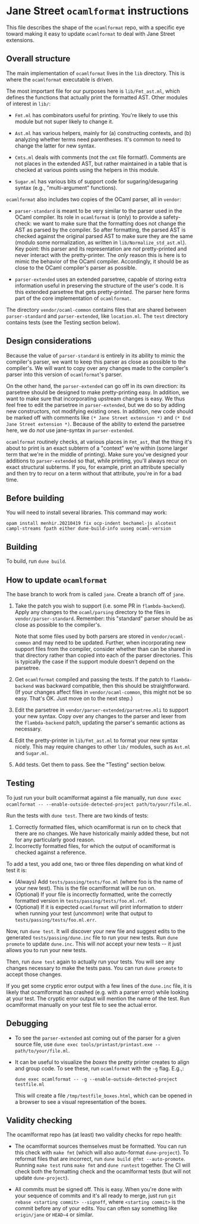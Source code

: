 Jane Street `ocamlformat` instructions
======================================

This file describes the shape of the `ocamlformat` repo, with a
specific eye toward making it easy to update `ocamlformat` to deal
with Jane Street extensions.

Overall structure
-----------------

The main implementation of `ocamlformat` lives in the `lib` directory.
This is where the `ocamlformat` executable is driven.

The most important file for our purposes here is `lib/Fmt_ast.ml`, which
defines the functions that actually print the formatted AST. Other modules
of interest in `lib/`:

* `Fmt.ml` has combinators useful for printing. You're likely to use this
  module but not super likely to change it.

* `Ast.ml` has various helpers, mainly for (a) constructing contexts, and (b)
  analyzing whether terms need parentheses. It's common to need to change the
  latter for new syntax.

* `Cmts.ml` deals with comments (not the `cmt` file format!). Comments are not
  places in the extended AST, but rather maintained in a table that is checked
  at various points using the helpers in this module.

* `Sugar.ml` has various bits of support code for sugaring/desugaring syntax
  (e.g., "multi-argument" functions).

`ocamlformat` also includes two copies of the OCaml parser, all in
`vendor`:

* `parser-standard` is meant to be very similar to the parser used in the
  OCaml compiler. Its role in `ocamlformat` is (only) to provide a safety-check:
  we want to make sure that the formatting does not change the AST as parsed by
  the compiler. So after formatting, the parsed AST is checked against the
  original parsed AST to make sure they are the same (modulo some normalization,
  as written in `lib/Normalize_std_ast.ml`). Key point: this parser and its
  representation are *not* pretty-printed and never interact with the
  pretty-printer. The *only* reason this is here is to mimic the behavior of the
  OCaml compiler. Accordingly, it should be as close to the OCaml compiler's
  parser as possible.

* `parser-extended` uses an extended parsetree, capable of storing extra
  information useful in preserving the structure of the user's code. It is this
  extended parsetree that gets pretty-printed. The parser here forms part of the
  core implementation of `ocamlformat`.

The directory `vendor/ocaml-common` contains files that are shared between
`parser-standard` and `parser-extended`, like `location.ml`.  The `test`
directory contains tests (see the Testing section below).

Design considerations
---------------------

Because the value of `parser-standard` is entirely in its ability to mimic the
compiler's parser, we want to keep this parser as close as possible to the
compiler's. We will want to copy over any changes made to the compiler's parser
into this version of `ocamlformat`'s parser.

On the other hand, the `parser-extended` can go off in its own direction: its
parsetree should be designed to make pretty-printing easy. In addition, we want
to make sure that incorporating upstream changes is easy. We thus feel free to
edit the parsetree in `parser-extended`, but we do so by adding new
constructors, not modifying existing ones. In addition, new code should be
marked off with comments like `(* Jane Street extension *)` and `(* End Jane
Street extension *)`. Because of the ability to extend the parsetree here, we do
*not* use jane-syntax in `parser-extended`.

`ocamlformat` routinely checks, at various places in `Fmt_ast`, that the thing
it's about to print is an exact subterm of a "context" we're within (some larger
term that we're in the middle of printing). Make sure you've designed your
additions to `parser-extended` so that, while printing, you'll always recur on
exact structural subterms. If you, for example, print an attribute specially
and then try to recur on a term without that attribute, you're in for a bad
time.

Before building
---------------

You will need to install several libraries. This command may work:

```
opam install menhir.20210419 fix ocp-indent bechamel-js alcotest campl-streams fpath either dune-build-info uuseg ocaml-version
```

Building
--------

To build, run `dune build`.

How to update `ocamlformat`
---------------------------

The base branch to work from is called `jane`. Create a branch off of `jane`.

1. Take the patch you wish to support (i.e. some PR in `flambda-backend`).
   Apply any changes to the `ocaml/parsing` directory to the files in
   `vendor/parser-standard`. Remember: this "standard" parser should be as
   close as possible to the compiler's.

    Note that some files used by both parsers are stored in
   `vendor/ocaml-common` and may need to be updated.  Further, when
   incorporating new support files from the compiler, consider whether than can
   be shared in that directory rather than copied into each of the parser
   directories.  This is typically the case if the support module doesn't depend
   on the parsetree.

2. Get `ocamlformat` compiled and passing the tests. If the patch to
   `flambda-backend` was backward compatible, then this should be
   straightforward. (If your changes affect files in `vendor/ocaml-common`, this
   might not be so easy. That's OK. Just move on to the next step.)

3. Edit the parsetree in `vendor/parser-extended/parsetree.mli` to support your
   new syntax. Copy over any changes to the parser and lexer from the
   `flambda-backend` patch, updating the parser's semantic actions as necessary.

4. Edit the pretty-printer in `lib/Fmt_ast.ml` to format your new syntax nicely.
   This may require changes to other `lib/` modules, such as `Ast.ml` and
   `Sugar.ml`.

5. Add tests. Get them to pass. See the "Testing" section below.

Testing
-------

To just run your built ocamlformat against a file manually, run
`dune exec ocamlformat -- --enable-outside-detected-project path/to/your/file.ml`.

Run the tests with `dune test`. There are two kinds of tests:

1) Correctly formatted files, which ocamlformat is run on to check that there
   are no changes.  We have historically mainly added these, but not for any
   particularly good reason.
2) Incorrectly formatted files, for which the output of ocamlformat is checked
   against a reference.

To add a test, you add one, two or three files depending on what kind of test it
is:

- (Always) Add `tests/passing/tests/foo.ml` (where foo is the name of your new
  test).  This is the file ocamlformat will be run on.
- (Optional) If your file is incorrectly formatted, write the correctly
  formatted version in `tests/passing/tests/foo.ml.ref`.
- (Optional) If it is expected `ocamlformat` will print information to stderr
  when running your test (uncommon) write that output to
  `tests/passing/tests/foo.ml.err`.

Now, run `dune test`. It will discover your new file and suggest edits to
the generated `tests/passing/dune.inc` file to run your new tests. Run
`dune promote` to update `dune.inc`. This will *not* accept your new tests -- it
just allows you to run your new tests.

Then, run `dune test` again to actually run your tests. You will see any changes
necessary to make the tests pass. You can run `dune promote` to accept those
changes.

If you get some cryptic error output with a few lines of the `dune.inc` file, it
is likely that ocamlformat has crashed (e.g. with a parser error) while looking
at your test. The cryptic error output will mention the name of the test. Run
ocamlformat manually on your test file to see the actual error.

Debugging
---------

- To see the `parser-extended` ast coming out of the parser for a given source
  file, use `dune exec tools/printast/printast.exe -- path/to/your/file.ml`.

- It can be useful to visualize the _boxes_ the pretty printer creates to align
  and group code.  To see these, run `ocamlformat` with the `-g` flag.  E.g.,:

  ```
  dune exec ocamlformat -- -g --enable-outside-detected-project testfile.ml
  ```

  This will create a file `/tmp/testfile_boxes.html`, which can be opened in a
  browser to see a visual representation of the boxes.

Validity checking
-----------------

The ocamlformat repo has (at least) two validity checks for repo health:

* The ocamlformat sources themselves must be formatted. You can run this check
with `make fmt` (which will also auto-format `dune-project`).  To reformat files
that are incorrect, run `dune build @fmt --auto-promote`. Running `make test`
runs `make fmt` and `dune runtest` together.  The CI will check both the
formatting check and the ocamlformat tests (but will not update `dune-project`).

* All commits must be signed off. This is easy. When you're done with your
sequence of commits and it's all ready to merge, just run
`git rebase <starting commit> --signoff`, where `<starting commit>` is the
commit before any of your edits. You can often say something like `origin/jane`
or `HEAD~4` or similar.
